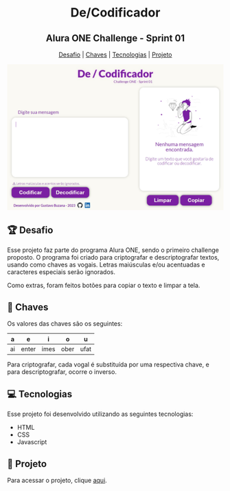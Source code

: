 <h1 align="center">De/Codificador</h1>
<h2 align='center'>Alura ONE Challenge - Sprint 01</h2>

<p align='center'>
  <a href='#-desafio'>Desafio</a> |
  <a href='#-chaves'>Chaves</a> |
  <a href='#-tecnologias'>Tecnologias</a> |
  <a href='#-projeto'>Projeto</a>
<p>

<p align='center'>
  <img src=".github/preview.jpg" alt="Preview do projeto De/Codificador">
</p>

## 🏆 Desafio
Esse projeto faz parte do programa Alura ONE, sendo o primeiro challenge proposto. O programa foi criado para criptografar e descriptografar textos, usando como chaves as vogais. Letras maiúsculas e/ou acentuadas e caracteres especiais serão ignorados.

Como extras, foram feitos botões para copiar o texto e limpar a tela.

## 🔑 Chaves
Os valores das chaves são os seguintes:


| a | e | i | o | u |
|--|--|----|----|--
| ai | enter | imes | ober | ufat

Para criptografar, cada vogal é substituída por uma respectiva chave, e para descriptografar, ocorre o inverso.

## 💻 Tecnologias
Esse projeto foi desenvolvido utilizando as seguintes tecnologias:
- HTML
- CSS
- Javascript

## 📜 Projeto
Para acessar o projeto, clique [aqui](https://gusbuz.github.io/De-Codificador-ONE/).